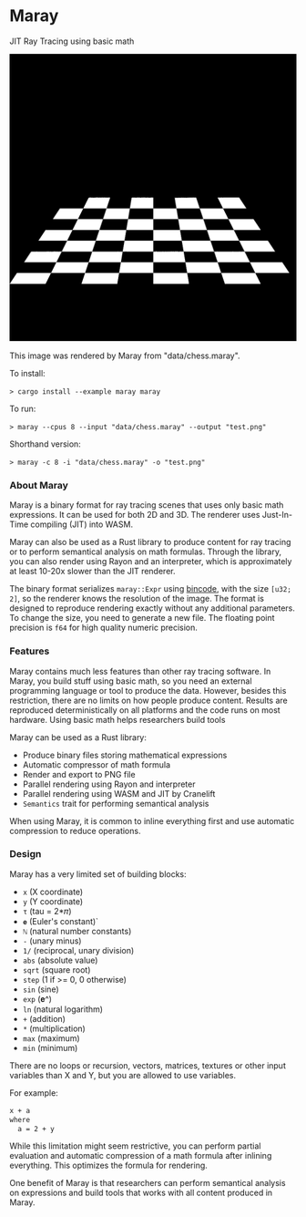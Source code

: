 # Maray
JIT Ray Tracing using basic math

![chess](https://github.com/advancedresearch/maray/blob/master/images/chess.png?raw=true)

This image was rendered by Maray from "data/chess.maray".

To install:

`> cargo install --example maray maray`

To run:

`> maray --cpus 8 --input "data/chess.maray" --output "test.png"`

Shorthand version:

`> maray -c 8 -i "data/chess.maray" -o "test.png"`

### About Maray

Maray is a binary format for ray tracing scenes that uses only basic math expressions. It can be used for both 2D and 3D. The renderer uses Just-In-Time compiling (JIT) into WASM.

Maray can also be used as a Rust library to produce content for ray tracing or to perform semantical analysis on math formulas. Through the library, you can also render using Rayon and an interpreter, which is approximately at least 10-20x slower than the JIT renderer.

The binary format serializes `maray::Expr` using [bincode](https://crates.io/crates/bincode),
with the size `[u32; 2]`, so the renderer knows the resolution of the image. The format is designed to reproduce rendering exactly without any additional parameters. To change the size, you need to generate a new file. The floating point precision is `f64` for high quality numeric precision.

### Features

Maray contains much less features than other ray tracing software. In Maray, you build stuff using basic math, so you need an external programming language or tool to produce the data. However, besides this restriction, there are no limits on how people produce content. Results are reproduced deterministically on all platforms and the code runs on most hardware. Using basic math helps researchers build tools

 Maray can be used as a Rust library:

- Produce binary files storing mathematical expressions
- Automatic compressor of math formula
- Render and export to PNG file
- Parallel rendering using Rayon and interpreter
- Parallel rendering using WASM and JIT by Cranelift
- `Semantics` trait for performing semantical analysis

When using Maray, it is common to inline everything first and use automatic compression to reduce operations.

### Design

Maray has a very limited set of building blocks:

- `x` (X coordinate)
- `y` (Y coordinate)
- `τ` (tau = 2*𝜋)
- `𝐞` (Euler's constant)`
- `ℕ` (natural number constants)
- `-` (unary minus)
- `1/` (reciprocal, unary division)
- `abs` (absolute value)
- `sqrt` (square root)
- `step` (1 if >= 0, 0 otherwise)
- `sin` (sine)
- `exp` (𝐞^)
- `ln` (natural logarithm)
- `+` (addition)
- `*` (multiplication)
- `max` (maximum)
- `min` (minimum)

There are no loops or recursion, vectors, matrices, textures or other input variables than X and Y, but you are allowed to use variables.

For example:

```text
x + a
where
  a = 2 + y
```

While this limitation might seem restrictive,
you can perform partial evaluation and automatic compression of a math formula after inlining everything. This optimizes the formula for rendering.

One benefit of Maray is that researchers can perform semantical analysis on expressions and build tools that works with all content produced in Maray.
